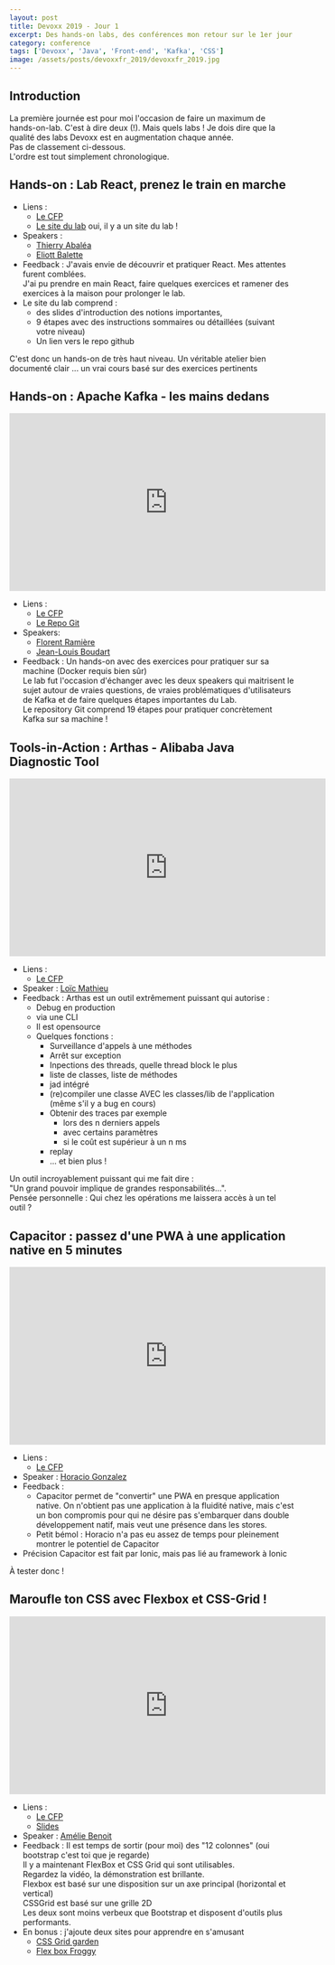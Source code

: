 ```yaml
---
layout: post
title: Devoxx 2019 - Jour 1
excerpt: Des hands-on labs, des conférences mon retour sur le 1er jour de DevoxxFR 2019.
category: conference
tags: ['Devoxx', 'Java', 'Front-end', 'Kafka', 'CSS']
image: /assets/posts/devoxxfr_2019/devoxxfr_2019.jpg
---
```


## Introduction

La première journée est pour moi l'occasion de faire un maximum de hands-on-lab.  C'est à dire deux (!). Mais quels labs !
Je dois dire que la qualité des labs Devoxx est en augmentation chaque année.  
Pas de classement ci-dessous.  
L'ordre est tout simplement chronologique.     

## Hands-on : Lab React, prenez le train en marche

- Liens : 
  - [Le CFP](https://cfp.devoxx.fr/2019/talk/YOA-4729/Lab_React,_prenez_le_train_en_marche)
  - [Le site du lab](https://reactlab.dev/) oui, il y a un site du lab !
- Speakers : 
  - [Thierry Abaléa](https://www.twitter.com/@ThierryAbalea)
  - [Eliott Balette ](https://cfp.devoxx.fr/2019/speaker/eliott_balette)
- Feedback : J'avais envie de découvrir et pratiquer React. Mes attentes furent comblées.  
J'ai pu prendre en main React, faire quelques exercices et ramener des exercices à la maison pour prolonger le lab.  
- Le site du lab comprend : 
  - des slides d'introduction des notions importantes, 
  - 9 étapes avec des instructions sommaires ou détaillées (suivant votre niveau)
  - Un lien vers le repo github  

C'est donc un hands-on de très haut niveau. Un véritable atelier bien documenté clair ... un vrai cours basé sur des exercices pertinents

## Hands-on : Apache Kafka - les mains dedans

<iframe width="560" height="315" src="https://www.youtube-nocookie.com/embed/rF1AdbeJTyc" frameborder="0" allow="accelerometer; autoplay; encrypted-media; gyroscope; picture-in-picture" allowfullscreen></iframe>

- Liens :
  - [Le CFP](https://cfp.devoxx.fr/2019/talk/ZAO-0738/Apache_Kafka_-_les_mains_dedans)
  - [Le Repo Git](https://github.com/framiere/a-kafka-story)
- Speakers:   
  - [Florent Ramière](https://www.twitter.com/@framiere)
  - [Jean-Louis Boudart](https://www.twitter.com/@jlboudart)
- Feedback : Un hands-on avec des exercices pour pratiquer sur sa machine (Docker requis bien sûr)  
Le lab fut l'occasion d'échanger avec les deux speakers qui maitrisent le sujet autour de vraies questions, de vraies problématiques d'utilisateurs de Kafka et de faire quelques étapes importantes du Lab.  
Le repository Git comprend 19 étapes pour pratiquer concrètement Kafka sur sa machine !      

## Tools-in-Action : Arthas - Alibaba Java Diagnostic Tool 

<iframe width="560" height="315" src="https://www.youtube-nocookie.com/embed/e8CMlsMvIrc" frameborder="0" allow="accelerometer; autoplay; encrypted-media; gyroscope; picture-in-picture" allowfullscreen></iframe>

- Liens : 
  - [Le CFP](https://cfp.devoxx.fr/2019/talk/QLY-4925/Arthas_-_Alibaba_Java_Diagnostic_Tool)
- Speaker :  [Loïc Mathieu](https://twitter.com/@loicmathieu)  
- Feedback : Arthas est un outil extrêmement puissant qui autorise :  
  - Debug en production
  - via une CLI
  - Il est opensource 
  - Quelques fonctions :
    - Surveillance d'appels à une méthodes
    - Arrêt sur exception
    - Inpections des threads, quelle thread block le plus
    - liste de classes, liste de méthodes
    - jad intégré
    - (re)compiler une classe AVEC les classes/lib de l'application (même s'il y  a bug en cours)
    - Obtenir des traces par exemple 
      - lors des n derniers appels 
      - avec certains paramètres
      - si le coût est supérieur à un n ms
    - replay
    - ... et bien plus !
    
Un outil incroyablement puissant qui me fait dire :  
"Un grand pouvoir implique de grandes responsabilités...".  
Pensée personnelle : Qui chez les opérations me laissera accès à un tel outil ?    

## Capacitor : passez d'une PWA à une application native en 5 minutes

<iframe width="560" height="315" src="https://www.youtube-nocookie.com/embed/G-eX5nY3tYg" frameborder="0" allow="accelerometer; autoplay; encrypted-media; gyroscope; picture-in-picture" allowfullscreen></iframe>  

- Liens :
  - [Le CFP](https://cfp.devoxx.fr/2019/talk/PLP-1279/Capacitor_:_passez_d'une_PWA_a_une_application_native_en_5_minutes)
- Speaker : [Horacio Gonzalez](https://www.twitter.com/@LostInBrittany) 
- Feedback :
  - Capacitor permet de "convertir" une PWA en presque application native. 
  On n'obtient pas une application à la fluidité native, mais c'est un bon compromis pour qui ne désire pas s'embarquer dans double développement natif, mais veut une présence dans les stores.
  - Petit bémol : Horacio n'a pas eu assez de temps pour pleinement montrer le potentiel de Capacitor 
- Précision Capacitor est fait par Ionic, mais pas lié au framework à Ionic

À tester donc !

## Maroufle ton CSS avec Flexbox et CSS-Grid !

<iframe width="560" height="315" src="https://www.youtube-nocookie.com/embed/heF19nKUaGA" frameborder="0" allow="accelerometer; autoplay; encrypted-media; gyroscope; picture-in-picture" allowfullscreen></iframe>

- Liens :
  - [Le CFP](https://cfp.devoxx.fr/2019/talk/DJP-7526/Maroufle_ton_CSS_avec_Flexbox_et_CSS-Grid_!)  
  - [Slides](https://github.com/abenoit/flexbox-cssgrid/blob/master/Maroufle%20ton%20CSS.pdf)  
- Speaker : [Amélie Benoit](https://www.twitter.com/@AmelieBenoit33)  
- Feedback : Il est temps de sortir (pour moi) des "12 colonnes" (oui bootstrap c'est toi que je regarde)  
Il y a maintenant FlexBox et CSS Grid qui sont utilisables.  
Regardez la vidéo, la démonstration est brillante.  
Flexbox est basé sur une disposition sur un axe principal (horizontal et vertical)  
CSSGrid est basé sur une grille 2D  
Les deux sont moins verbeux que Bootstrap et disposent d'outils plus performants.  
- En bonus : j'ajoute deux sites pour apprendre en s'amusant
  - [CSS Grid garden](http://cssgridgarden.com/)
  - [Flex box Froggy](http://flexboxfroggy.com/)
